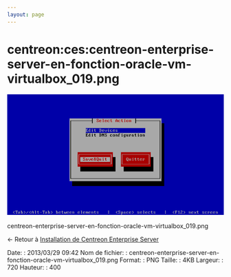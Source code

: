 ```yaml
---
layout: page
---
```


centreon:ces:centreon-enterprise-server-en-fonction-oracle-vm-virtualbox\_019.png
=================================================================================

[![centreon-enterprise-server-en-fonction-oracle-vm-virtualbox\_019.png](../../../assets/media/centreon/ces/centreon-enterprise-server-en-fonction-oracle-vm-virtualbox_019.png@cache=&w=720&h=400 "centreon-enterprise-server-en-fonction-oracle-vm-virtualbox_019.png")](../../../assets/media/centreon/ces/centreon-enterprise-server-en-fonction-oracle-vm-virtualbox_019.png@cache= "Afficher le fichier original")

centreon-enterprise-server-en-fonction-oracle-vm-virtualbox\_019.png

← Retour à [Installation de Centreon Enterprise
Server](../../../centreon/centreon-enterprise-server.html "centreon:centreon-enterprise-server")

Date:
:   2013/03/29 09:42
Nom de fichier:
:   centreon-enterprise-server-en-fonction-oracle-vm-virtualbox\_019.png
Format:
:   PNG
Taille:
:   4KB
Largeur:
:   720
Hauteur:
:   400

